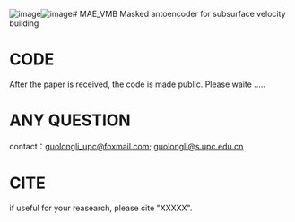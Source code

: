 ![image](https://github.com/GuolongLiUPC/MAE_VMB/assets/92379348/f206a804-6554-48fb-b95a-9d29dd9fc880)![image](https://github.com/GuolongLiUPC/MAE_VMB/assets/92379348/882aecab-e73b-4c47-a806-28799f95d5b8)# MAE_VMB
Masked antoencoder for subsurface velocity building

# CODE
After the paper is received, the code is made public. Please waite .....

# ANY QUESTION 
contact：guolongli_upc@foxmail.com; guolongli@s.upc.edu.cn

# CITE
if useful for your reasearch, please cite "XXXXX".


